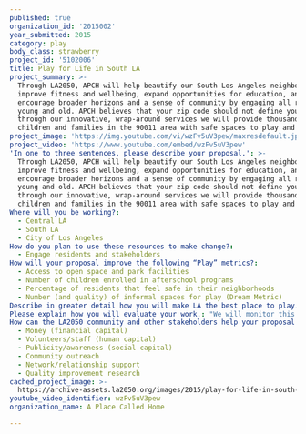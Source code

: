 ```yaml
---
published: true
organization_id: '2015002'
year_submitted: 2015
category: play
body_class: strawberry
project_id: '5102006'
title: Play for Life in South LA
project_summary: >-
  Through LA2050, APCH will help beautify our South Los Angeles neighborhood,
  improve fitness and wellbeing, expand opportunities for education, and
  encourage broader horizons and a sense of community by engaging all residents,
  young and old. APCH believes that your zip code should not define your future;
  through our innovative, wrap-around services we will provide thousands of
  children and families in the 90011 area with safe spaces to play and thrive.
project_image: 'https://img.youtube.com/vi/wzFv5uV3pew/maxresdefault.jpg'
project_video: 'https://www.youtube.com/embed/wzFv5uV3pew'
'In one to three sentences, please describe your proposal.': >-
  Through LA2050, APCH will help beautify our South Los Angeles neighborhood,
  improve fitness and wellbeing, expand opportunities for education, and
  encourage broader horizons and a sense of community by engaging all residents,
  young and old. APCH believes that your zip code should not define your future;
  through our innovative, wrap-around services we will provide thousands of
  children and families in the 90011 area with safe spaces to play and thrive.
Where will you be working?:
  - Central LA
  - South LA
  - City of Los Angeles
How do you plan to use these resources to make change?:
  - Engage residents and stakeholders
How will your proposal improve the following “Play” metrics?:
  - Access to open space and park facilities
  - Number of children enrolled in afterschool programs
  - Percentage of residents that feel safe in their neighborhoods
  - Number (and quality) of informal spaces for play (Dream Metric)
Describe in greater detail how you will make LA the best place to play.: "From its humble beginnings over 22 years ago, APCH has evolved from an afterschool drop-in program in the basement of a church to a community center representing 25,000 square feet, including an athletic field, commercial kitchen, garden and dance studio. We serve an annual average of 900 boys and girls from more than 100 elementary, middle and high schools in South Los Angeles.\r\n\r\nAt APCH we believe that zip code should not determine a child’s future, so we offer a comprehensive array of free programs spanning academics, athletics, the arts, and more with the goal of enriching our members’ lives and helping them become excited to learn and grow. We propose to:\r\n\r\nCreate Opportunities to Play - Our South Central neighborhood currently lacks safe places for children to play. Through our totally free programming and open membership process we create healthy avenues for activity and joy. We plan to expand the South Central Sports League, which we founded and currently facilitate. This League provides an opportunity for hundreds of youth from APCH and partner organizations to play competitive sports in a supportive environment completely free of charge. We also offer 125 enriching field trips throughout the year, including sailing camp, horseback riding, sporting events, and more.\r\n\r\nExpand Safe Places to Play- An important part of encouraging play and community is providing safe spaces for local residents to gather. APCH has already built two community gardens, in addition to our on-site garden, and will continue to expand by building a new, even larger garden over the coming year. Our vision is for a “Green Corridor” linking APCH, the Newton Division Police Station, and Jefferson High School. We will also increase the number of community clean ups we coordinate throughout the year (currently averaging six per year), helping to create a physically pleasing neighborhood that will inspire pride and active ownership. \r\n\r\nEngage the Community in Change- For our plans to be successful, all community members must be aware of, equipped for, and able to participate in the opportunities available. By building on our existing relationships, APCH will generate awareness and participation in community change. This will be accomplished through parental education workshops held at APCH, regular stakeholder meetings, our annual community events including the Health & Garden Expo, and the distribution of nearly $1 million in groceries, toys, books, and more.\r\n"
Please explain how you will evaluate your work.: "We will monitor this proposal’s progress by tracking the number of community members taking advantage of our services and community spaces and through pre and post surveys given during the beginning and end of key projects and events. These surveys will gauge residents’ knowledge of local services and resources, satisfaction with our programs, as well as their perspectives on and involvement in the neighborhood. \r\n\r\nAll APCH youth members are also tracked through KidTrax, a performance measurement and participant management software designed specifically for youth-serving nonprofit organizations. \r\n"
How can the LA2050 community and other stakeholders help your proposal succeed?:
  - Money (financial capital)
  - Volunteers/staff (human capital)
  - Publicity/awareness (social capital)
  - Community outreach
  - Network/relationship support
  - Quality improvement research
cached_project_image: >-
  https://archive-assets.la2050.org/images/2015/play-for-life-in-south-la/img.youtube.com/vi/wzFv5uV3pew/maxresdefault.jpg
youtube_video_identifier: wzFv5uV3pew
organization_name: A Place Called Home

---
```

